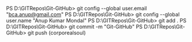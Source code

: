 PS D:\GITRepos\Git-GitHub> git config --global user.email "bca.anup@gmail.com" 
PS D:\GITRepos\Git-GitHub> git config --global user.name "Anup Kumar Mondal" 
PS D:\GITRepos\Git-GitHub> git add . 
PS D:\GITRepos\Git-GitHub> git commit -m "Git-GitHub" 
PS D:\GITRepos\Git-GitHub> git push (corporealsoul)